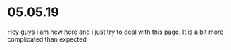 # 05.05.19

Hey guys i am new here and i just try to deal with this page. 
It is a bit more complicated than expected
